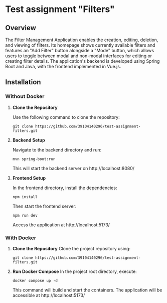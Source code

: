 # Test assignment "Filters"

## Overview

The Filter Management Application enables the creation, editing, deletion, and viewing of filters. Its homepage shows currently available filters and features an "Add Filter" button alongside a "Mode" button, which allows users to toggle between modal and non-modal interfaces for editing or creating filter details. The application's backend is developed using Spring Boot and Java, with the frontend implemented in Vue.js.

## Installation

### Without Docker

1. **Clone the Repository**

   Use the following command to clone the repository:

   ```
   git clone https://github.com/39104140296/test-assignment-filters.git
   ```
1. **Backend Setup**
   
   Navigate to the backend directory and run:
   ```
   mvn spring-boot:run
   ```

   This will start the backend server on http://localhost:8080/

2. **Frontend Setup**

   In the frontend directory, install the dependencies:
   ```
   npm install
   ```

   Then start the frontend server:
   ```
   npm run dev
   ```

   Access the application at http://localhost:5173/

### With Docker

1. **Clone the Repository**
   Clone the project repository using:
   
   ```
   git clone https://github.com/39104140296/test-assignment-filters.git
   ```

2. **Run Docker Compose**
   In the project root directory, execute:

   ```
   docker compose up -d
   ```

   This command will build and start the containers. The application will be accessible at http://localhost:5173/

   
    
